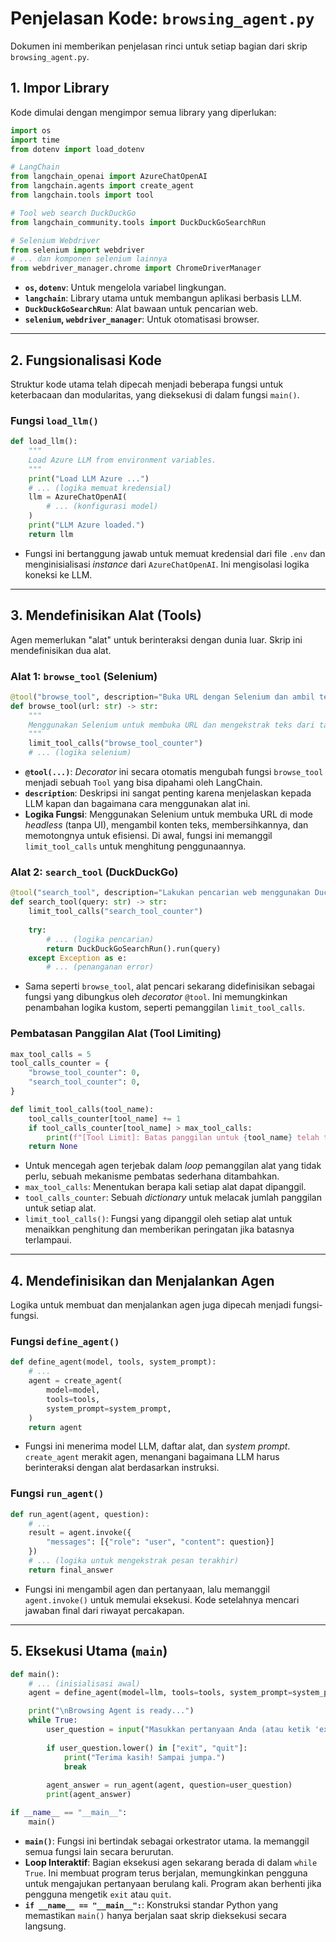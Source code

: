 # Penjelasan Kode: `browsing_agent.py`

Dokumen ini memberikan penjelasan rinci untuk setiap bagian dari skrip `browsing_agent.py`.

## 1. Impor Library

Kode dimulai dengan mengimpor semua library yang diperlukan:

```python
import os
import time
from dotenv import load_dotenv

# LangChain
from langchain_openai import AzureChatOpenAI
from langchain.agents import create_agent
from langchain.tools import tool

# Tool web search DuckDuckGo
from langchain_community.tools import DuckDuckGoSearchRun

# Selenium Webdriver
from selenium import webdriver
# ... dan komponen selenium lainnya
from webdriver_manager.chrome import ChromeDriverManager
```
- **`os`, `dotenv`**: Untuk mengelola variabel lingkungan.
- **`langchain`**: Library utama untuk membangun aplikasi berbasis LLM.
- **`DuckDuckGoSearchRun`**: Alat bawaan untuk pencarian web.
- **`selenium`, `webdriver_manager`**: Untuk otomatisasi browser.

---

## 2. Fungsionalisasi Kode

Struktur kode utama telah dipecah menjadi beberapa fungsi untuk keterbacaan dan modularitas, yang dieksekusi di dalam fungsi `main()`.

### Fungsi `load_llm()`

```python
def load_llm():
    """
    Load Azure LLM from environment variables.
    """
    print("Load LLM Azure ...")
    # ... (logika memuat kredensial)
    llm = AzureChatOpenAI(
        # ... (konfigurasi model)
    )
    print("LLM Azure loaded.")
    return llm
```
- Fungsi ini bertanggung jawab untuk memuat kredensial dari file `.env` dan menginisialisasi *instance* dari `AzureChatOpenAI`. Ini mengisolasi logika koneksi ke LLM.

---

## 3. Mendefinisikan Alat (Tools)

Agen memerlukan "alat" untuk berinteraksi dengan dunia luar. Skrip ini mendefinisikan dua alat.

### Alat 1: `browse_tool` (Selenium)

```python
@tool("browse_tool", description="Buka URL dengan Selenium dan ambil teks dari <body> (dipotong 1500 char).")
def browse_tool(url: str) -> str:
    """
    Menggunakan Selenium untuk membuka URL dan mengekstrak teks dari tag <body>.
    """
    limit_tool_calls("browse_tool_counter")
    # ... (logika selenium)
```
- **`@tool(...)`**: *Decorator* ini secara otomatis mengubah fungsi `browse_tool` menjadi sebuah `Tool` yang bisa dipahami oleh LangChain.
- **`description`**: Deskripsi ini sangat penting karena menjelaskan kepada LLM kapan dan bagaimana cara menggunakan alat ini.
- **Logika Fungsi**: Menggunakan Selenium untuk membuka URL di mode *headless* (tanpa UI), mengambil konten teks, membersihkannya, dan memotongnya untuk efisiensi. Di awal, fungsi ini memanggil `limit_tool_calls` untuk menghitung penggunaannya.

### Alat 2: `search_tool` (DuckDuckGo)

```python
@tool("search_tool", description="Lakukan pencarian web menggunakan DuckDuckGo.")
def search_tool(query: str) -> str:
    limit_tool_calls("search_tool_counter")
    
    try:
        # ... (logika pencarian)
        return DuckDuckGoSearchRun().run(query)
    except Exception as e:
        # ... (penanganan error)
```
- Sama seperti `browse_tool`, alat pencari sekarang didefinisikan sebagai fungsi yang dibungkus oleh *decorator* `@tool`. Ini memungkinkan penambahan logika kustom, seperti pemanggilan `limit_tool_calls`.

### Pembatasan Panggilan Alat (Tool Limiting)

```python
max_tool_calls = 5
tool_calls_counter = {
    "browse_tool_counter": 0,
    "search_tool_counter": 0,
}

def limit_tool_calls(tool_name):
    tool_calls_counter[tool_name] += 1
    if tool_calls_counter[tool_name] > max_tool_calls:
        print(f"[Tool Limit]: Batas panggilan untuk {tool_name} telah tercapai.")
    return None
```
- Untuk mencegah agen terjebak dalam *loop* pemanggilan alat yang tidak perlu, sebuah mekanisme pembatas sederhana ditambahkan.
- `max_tool_calls`: Menentukan berapa kali setiap alat dapat dipanggil.
- `tool_calls_counter`: Sebuah *dictionary* untuk melacak jumlah panggilan untuk setiap alat.
- `limit_tool_calls()`: Fungsi yang dipanggil oleh setiap alat untuk menaikkan penghitung dan memberikan peringatan jika batasnya terlampaui.

---

## 4. Mendefinisikan dan Menjalankan Agen

Logika untuk membuat dan menjalankan agen juga dipecah menjadi fungsi-fungsi.

### Fungsi `define_agent()`

```python
def define_agent(model, tools, system_prompt):
    # ...
    agent = create_agent(
        model=model,
        tools=tools,
        system_prompt=system_prompt,
    )
    return agent
```
- Fungsi ini menerima model LLM, daftar alat, dan *system prompt*. `create_agent` merakit agen, menangani bagaimana LLM harus berinteraksi dengan alat berdasarkan instruksi.

### Fungsi `run_agent()`

```python
def run_agent(agent, question):
    # ...
    result = agent.invoke({
        "messages": [{"role": "user", "content": question}]
    })
    # ... (logika untuk mengekstrak pesan terakhir)
    return final_answer
```
- Fungsi ini mengambil agen dan pertanyaan, lalu memanggil `agent.invoke()` untuk memulai eksekusi. Kode setelahnya mencari jawaban final dari riwayat percakapan.

---

## 5. Eksekusi Utama (`main`)

```python
def main():
    # ... (inisialisasi awal)
    agent = define_agent(model=llm, tools=tools, system_prompt=system_prompt)

    print("\nBrowsing Agent is ready...")
    while True:
        user_question = input("Masukkan pertanyaan Anda (atau ketik 'exit' untuk keluar): ")
        
        if user_question.lower() in ["exit", "quit"]:
            print("Terima kasih! Sampai jumpa.")
            break
        
        agent_answer = run_agent(agent, question=user_question)
        print(agent_answer)

if __name__ == "__main__":
    main()
```
- **`main()`**: Fungsi ini bertindak sebagai orkestrator utama. Ia memanggil semua fungsi lain secara berurutan.
- **Loop Interaktif**: Bagian eksekusi agen sekarang berada di dalam `while True`. Ini membuat program terus berjalan, memungkinkan pengguna untuk mengajukan pertanyaan berulang kali. Program akan berhenti jika pengguna mengetik `exit` atau `quit`.
- **`if __name__ == "__main__":`**: Konstruksi standar Python yang memastikan `main()` hanya berjalan saat skrip dieksekusi secara langsung.
